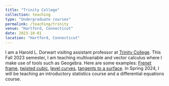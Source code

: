```yaml
---
title: "Trinity College"
collection: teaching
type: "Undergraduate courses"
permalink: /teaching/trinity
venue: "Hartford, Connecticut"
date: 2023-10-01
location: "Hartford, Connecticut"
---
```


I am a Harold L. Dorwart visiting assistant professor at [Trinity College](https://www.trincoll.edu/mathematics/). This Fall 2023 semester, I am teaching multivariable and vector calculus where I make use of tools such as Geogebra. Here are some examples: [Frenet frame](https://www.geogebra.org/3d/qbc9v6xc), [twisted cubic](https://www.geogebra.org/3d/yvf4cya8), [level curves](https://www.desmos.com/calculator/v7cwcrisnb), [tangents to a surface](https://www.geogebra.org/3d/t7kgsrxg). In Spring 2024, I will be teaching an introductory statistics course and a differential equations course.

